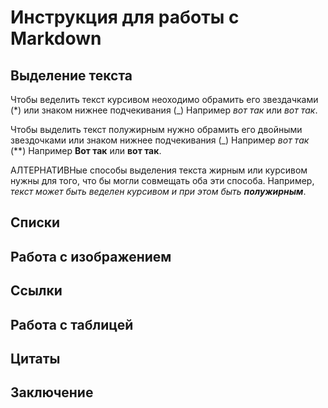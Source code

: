 # Инструкция для работы с Markdown

## Выделение текста 

Чтобы веделить текст курсивом неоходимо обрамить его звездачками (*)  или знаком нижнее подчекивания (_) Например *вот так* или _вот так_.

Чтобы выделить текст полужирным нужно обрамить его двойными звездочками или знаком нижнее подчекивания (_) Например *вот так* (**) Например **Вот так** или __вот так__.

АЛТЕРНАТИВНые способы выделения текста жирным или курсивом нужны для того, что бы могли совмещать оба эти способа. Например, _текст может быть веделен курсивом и при этом быть **полужирным**_.

## Списки



## Работа с изображением


## Ссылки

## Работа с таблицей


## Цитаты


## Заключение

